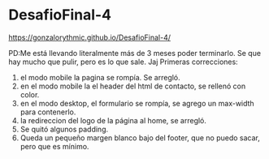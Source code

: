 # DesafioFinal-4
https://gonzalorythmic.github.io/DesafioFinal-4/

PD:Me está llevando literalmente más de 3 meses poder terminarlo. Se que hay mucho que pulir, pero es lo que sale. Jaj
Primeras correcciones:
1) el modo mobile la pagina se rompía. Se arregló. 
2) en el modo mobile la el header del html de contacto, se rellenó con color. 
3) en el modo desktop, el formulario se rompía, se agrego un max-width para contenerlo.
4) la redireccion del logo de la página al home, se arregló. 
5) Se quitó algunos padding. 
6) Queda un pequeño margen blanco bajo del footer, que no puedo sacar, pero que es mínimo. 
